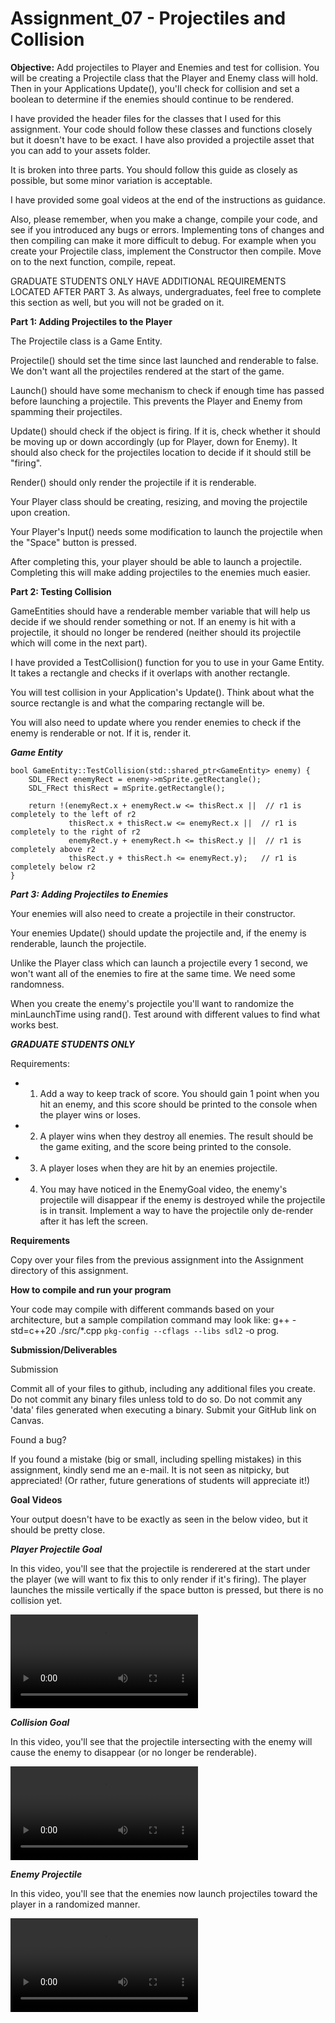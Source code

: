 # Assignment_07 - Projectiles and Collision

**Objective:** Add projectiles to Player and Enemies and test for collision. You will be creating a Projectile class that the Player and Enemy class will hold. Then in your Applications Update(), you'll check for collision and set a boolean to determine if the enemies should continue to be rendered.

I have provided the header files for the classes that I used for this assignment. Your code should follow these classes and functions closely but it doesn't have to be exact. I have also provided a projectile asset that you can add to your assets folder.

It is broken into three parts. You should follow this guide as closely as possible, but some minor variation is acceptable.

I have provided some goal videos at the end of the instructions as guidance.

Also, please remember, when you make a change, compile your code, and see if you introduced any bugs or errors. Implementing tons of changes and then compiling can make it more difficult to debug. For example when you create your Projectile class, implement the Constructor then compile. Move on to the next function, compile, repeat.

GRADUATE STUDENTS ONLY HAVE ADDITIONAL REQUIREMENTS LOCATED AFTER PART 3. As always, undergraduates, feel free to complete this section as well, but you will not be graded on it.

**Part 1: Adding Projectiles to the Player**

The Projectile class is a Game Entity.

Projectile() should set the time since last launched and renderable to false. We don't want all the projectiles rendered at the start of the game.

Launch() should have some mechanism to check if enough time has passed before launching a projectile. This prevents the Player and Enemy from spamming their projectiles.

Update() should check if the object is firing. If it is, check whether it should be moving up or down accordingly (up for Player, down for Enemy). It should also check for the projectiles location to decide if it should still be "firing".

Render() should only render the projectile if it is renderable.

Your Player class should be creating, resizing, and moving the projectile upon creation.

Your Player's Input() needs some modification to launch the projectile when the "Space" button is pressed.

After completing this, your player should be able to launch a projectile. Completing this will make adding projectiles to the enemies much easier.

**Part 2: Testing Collision**

GameEntities should have a renderable member variable that will help us decide if we should render something or not. If an enemy is hit with a projectile, it should no longer be rendered (neither should its projectile which will come in the next part).

I have provided a TestCollision() function for you to use in your Game Entity. It takes a rectangle and checks if it overlaps with another rectangle.

You will test collision in your Application's Update(). Think about what the source rectangle is and what the comparing rectangle will be.

You will also need to update where you render enemies to check if the enemy is renderable or not. If it is, render it.

***Game Entity***

```
bool GameEntity::TestCollision(std::shared_ptr<GameEntity> enemy) {
    SDL_FRect enemyRect = enemy->mSprite.getRectangle();
    SDL_FRect thisRect = mSprite.getRectangle();
    
    return !(enemyRect.x + enemyRect.w <= thisRect.x ||  // r1 is completely to the left of r2
             thisRect.x + thisRect.w <= enemyRect.x ||  // r1 is completely to the right of r2
             enemyRect.y + enemyRect.h <= thisRect.y ||  // r1 is completely above r2
             thisRect.y + thisRect.h <= enemyRect.y);   // r1 is completely below r2
}
```

***Part 3: Adding Projectiles to Enemies***

Your enemies will also need to create a projectile in their constructor.

Your enemies Update() should update the projectile and, if the enemy is renderable, launch the projectile.

Unlike the Player class which can launch a projectile every 1 second, we won't want all of the enemies to fire at the same time. We need some randomness.

When you create the enemy's projectile you'll want to randomize the minLaunchTime using rand(). Test around with different values to find what works best.

***GRADUATE STUDENTS ONLY***

Requirements:
* 1. Add a way to keep track of score. You should gain 1 point when you hit an enemy, and this score should be printed to the console when the player wins or loses.
* 2. A player wins when they destroy all enemies. The result should be the game exiting, and the score being printed to the console.
* 3. A player loses when they are hit by an enemies projectile.
* 4. You may have noticed in the EnemyGoal video, the enemy's projectile will disappear if the enemy is destroyed while the projectile is in transit. Implement a way to have the projectile only de-render after it has left the screen.

**Requirements**

Copy over your files from the previous assignment into the Assignment directory of this assignment. 

**How to compile and run your program**

Your code may compile with different commands based on your architecture, but a sample compilation command may look like: g++ -std=c++20 ./src/*.cpp `pkg-config --cflags --libs sdl2` -o prog.

**Submission/Deliverables**

Submission

Commit all of your files to github, including any additional files you create.
Do not commit any binary files unless told to do so.
Do not commit any 'data' files generated when executing a binary.
Submit your GitHub link on Canvas.

Found a bug?

If you found a mistake (big or small, including spelling mistakes) in this assignment, kindly send me an e-mail. It is not seen as nitpicky, but appreciated! (Or rather, future generations of students will appreciate it!)

**Goal Videos** 

Your output doesn't have to be exactly as seen in the below video, but it should be pretty close.

***Player Projectile Goal***

In this video, you'll see that the projectile is renderered at the start under the player (we will want to fix this to only render if it's firing).
The player launches the missile vertically if the space button is pressed, but there is no collision yet.

![](../Media/PlayerGoal.mov)

***Collision Goal***

In this video, you'll see that the projectile intersecting with the enemy will cause the enemy to disappear (or no longer be renderable).

![](../Media/CollisionGoal.mov)

***Enemy Projectile***

In this video, you'll see that the enemies now launch projectiles toward the player in a randomized manner.

![](../Media/EnemyGoal.mov)
